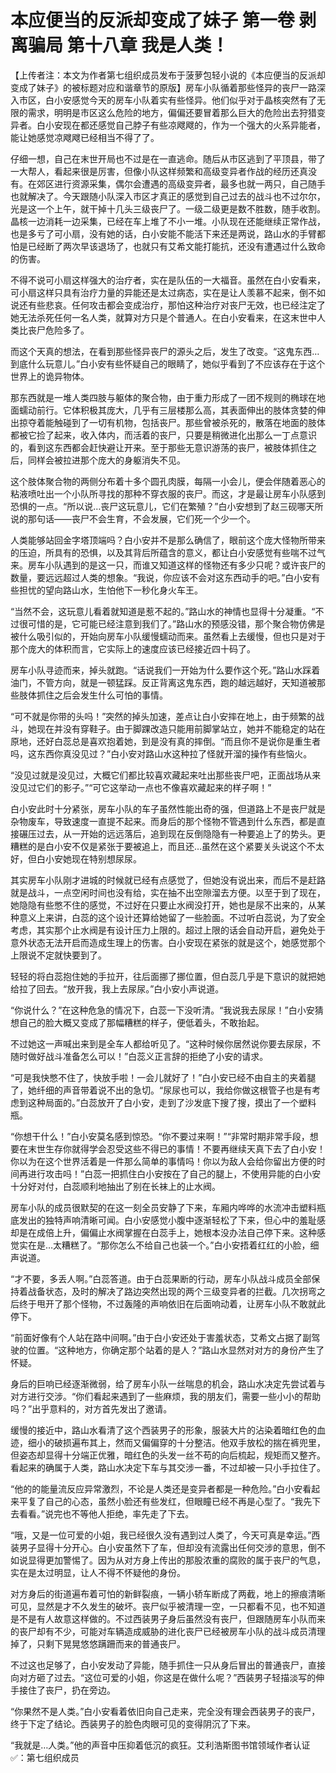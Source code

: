 # 本应便当的反派却变成了妹子 第一卷 剥离骗局 第十八章 我是人类！

【上传者注：本文为作者第七组织成员发布于菠萝包轻小说的《本应便当的反派却变成了妹子》的被标题对应和谐章节的原版】房车小队循着那些怪异的丧尸一路深入市区，白小安感觉今天的房车小队着实有些怪异。他们似乎对于晶核突然有了无限的需求，明明是市区这么危险的地方，偏偏还要冒着那么巨大的危险出去狩猎变异者。白小安现在都还感觉自己脖子有些凉飕飕的，作为一个强大的火系异能者，能让她感觉凉飕飕已经相当不得了了。

仔细一想，自己在末世开局也不过是在一直逃命。随后从市区逃到了平顶县，带了一大帮人，看起来很是厉害，但像小队这样频繁和高级变异者作战的经历还真没有。在郊区进行资源采集，偶尔会遭遇的高级变异者，最多也就一两只，自己随手也就解决了。今天跟随小队深入市区才真正的感觉到自己过去的战斗也不过尔尔，光是这一个上午，就干掉十几头三级丧尸了。一级二级更是数不胜数，随手收割。晶核一边消耗一边采集，已经在车上堆了不小一堆。小队现在还能继续正常作战，也是多亏了可小扇，没有她的话，白小安能不能活下来还是两说，路山水的手臂都怕是已经断了两次早该退场了，也就只有艾希文能打能抗，还没有遭遇过什么致命的伤害。

不得不说可小扇这样强大的治疗者，实在是队伍的一大福音。虽然在白小安看来，可小扇这样只具有治疗力量的异能还是太过病态，实在是让人羡慕不起来，倒不如说还有些悲哀。任何攻击都会变成治疗，那怕这种治疗对丧尸无效，也已经注定了她无法杀死任何一名人类，就算对方只是个普通人。在白小安看来，在这末世中人类比丧尸危险多了。

而这个天真的想法，在看到那些怪异丧尸的源头之后，发生了改变。“这鬼东西…到底什么玩意儿。”白小安有些怀疑自己的眼睛了，她似乎看到了不应该存在于这个世界上的诡异物体。

那东西就是一堆人类四肢与躯体的聚合物，由于重力形成了一团不规则的椭球在地面蠕动前行。它体积极其庞大，几乎有三层楼那么高，其表面伸出的肢体贪婪的伸出掠夺着能触碰到了一切有机物，包括丧尸。那些曾被杀死的，散落在地面的肢体都被它捡了起来，收入体内，而活着的丧尸，只要是稍微进化出那么一丁点意识的，看到这东西都会赶快避让开来。至于那些无意识游荡的丧尸，被肢体抓住之后，同样会被拉进那个庞大的身躯消失不见。

这个肢体聚合物的两侧分布着十多个圆孔肉膜，每隔一小会儿，便会伴随着恶心的粘液喷吐出一个小队所寻找的那种不穿衣服的丧尸。而这，才是最让房车小队感到恐惧的一点。“所以说…丧尸这玩意儿，它们在繁殖？”白小安想到了赵三砚哪天所说的那句话——丧尸不会生育，不会发展，它们死一个少一个。

人类能够站回金字塔顶端吗？白小安并不是那么确信了，眼前这个庞大怪物所带来的压迫，所具有的恐惧，以及其背后所蕴含的意义，都让白小安感觉有些喘不过气来。房车小队遇到的是这一只，而谁又知道这样的怪物还有多少只呢？或许丧尸的数量，要远远超过人类的想象。“我说，你应该不会对这东西动手的吧。”白小安有些担忧的望向路山水，生怕他下一秒化身火车王。

“当然不会，这玩意儿看着就知道是惹不起的。”路山水的神情也显得十分凝重。“不过很可惜的是，它可能已经注意到我们了。”路山水的预感没错，那个聚合物仿佛是被什么吸引似的，开始向房车小队缓慢蠕动而来。虽然看上去缓慢，但也只是对于那个庞大的体积而言，它实际上的速度应该已经接近四十码了。

房车小队寻迹而来，掉头就跑。“话说我们一开始为什么要作这个死。”路山水踩着油门，不管方向，就是一顿猛踩。反正背离这鬼东西，跑的越远越好，天知道被那些肢体抓住之后会发生什么可怕的事情。

“可不就是你带的头吗！”突然的掉头加速，差点让白小安摔在地上，由于频繁的战斗，她现在并没有穿鞋子。由于脚踝改造只能用前脚掌站立，她并不能稳定的站在原地，还好白蕊总是喜欢抱着她，到是没有真的摔倒。“而且你不是说你是重生者吗，这东西你真没见过？”白小安对路山水这种拉了怪就开溜的操作有些恼火。

“没见过就是没见过，大概它们都比较喜欢藏起来吐出那些丧尸吧，正面战场从来没见过它们的影子。”“可它这举动一点也不像喜欢藏起来的样子啊！”

白小安此时十分紧张，房车小队的车子虽然性能出奇的强，但道路上不是丧尸就是杂物废车，导致速度一直提不起来。而身后的那个怪物不管遇到什么东西，都是直接碾压过去，从一开始的远远落后，追到现在反倒隐隐有一种要追上了的势头。更糟糕的是白小安不仅是紧张于要被追上，而且还…虽然在这个紧要关头说这个不太好，但白小安她现在特别想尿尿。

其实房车小队刚才进城的时候就已经有点感觉了，但她没有说出来，而后不是赶路就是战斗，一点空闲时间也没有给，实在抽不出空隙溜去方便。以至于到了现在，她隐隐有些憋不住的感觉，不过好在只要止水阀没打开，她也是尿不出来的，从某种意义上来讲，白蕊的这个设计还算给她留了一些脸面。不过听白蕊说，为了安全考虑，其实那个止水阀是有设计压力上限的。超过上限的话会自动开启，避免处于意外状态无法开启而造成生理上的伤害。白小安现在紧张的就是这个，她感觉那个上限说不定就快要到了。

轻轻的将白蕊抱住她的手拉开，往后面挪了挪位置，但白蕊几乎是下意识的就把她给拉了回去。“放开我，我上去尿尿。”白小安小声说道。

“你说什么？”在这种危急的情况下，白蕊一下没听清。“我说我去尿尿！”白小安猜想自己的脸大概又变成了那幅糟糕的样子，便低着头，不敢抬起。

不过她这一声喊出来到是全车人都给听见了。“这种时候你居然说你要去尿尿，不随时做好战斗准备怎么可以！”白蕊义正言辞的拒绝了小安的请求。

“可是我快憋不住了，快放手啦！一会儿就好了！”白小安已经不由自主的夹着腿了，她纤细的声音带着说不出的急切。“尿尿也可以，我给你做这根管子也是有考虑到这种局面的。”白蕊放开了白小安，走到了沙发底下搜了搜，摸出了一个塑料瓶。

“你想干什么！”白小安莫名感到惊恐。“你不要过来啊！”“非常时期非常手段，想要在末世生存你就得学会忍受这些不得已的事情！不要再继续天真下去了白小安！你以为在这个世界活着是一件那么简单的事情吗！你以为敌人会给你留出方便的时间再进行攻击吗！”白蕊一把抓住白小安按在了自己的腿上，不使用异能的白小安十分好对付，白蕊顺利地抽出了别在长袜上的止水阀。

房车小队的成员很默契的在这一刻全员安静了下来，车厢内哗哗的水流冲击塑料瓶底发出的独特声响清晰可闻。白小安感觉小腹中逐渐轻松了下来，但心中的羞耻感却是在成倍上升，偏偏止水阀掌握在白蕊手上，她根本没办法自己停下来。这种感觉实在是…太糟糕了。“那你怎么不给自己也装一个。”白小安捂着红红的小脸，细声说道。

“才不要，多丢人啊。”白蕊答道。由于白蕊果断的行动，房车小队战斗成员全部保持着战备状态，及时的解决了路边突然出现的两个三级变异者的拦截。几次拐弯之后终于甩开了那个怪物，不过轰隆的声响依旧在后面响动着，让房车小队不敢就此停下。

“前面好像有个人站在路中间啊。”由于白小安还处于害羞状态，艾希文占据了副驾驶的位置。“这种地方，你确定那个站着的是人？”路山水显然对对方的身份产生了怀疑。

身后的巨响已经逐渐微弱，给了房车小队一丝喘息的机会，路山水决定先尝试着与对方进行交涉。“你们看起来遇到了一些麻烦，我的朋友们，需要一些小小的帮助吗？”出乎意料的，对方首先发出了邀请。

缓慢的接近中，路山水看清了这个西装男子的形象，服装大片的沾染着暗红色的血迹，细小的破损遍布其上，然而又偏偏穿的十分整洁。他双手放松的揣在裤兜里，但姿态却显得十分端正优雅，暗红色的头发一丝不苟的向后梳起，规矩而又整齐。看起来的确属于人类，路山水决定下车与其交涉一番，不过却被一只小手拉住了。

“他的的能量流反应异常激烈，不论是人类还是变异者都是一种危险。”白小安看起来平复了自己的心态，虽然小脸还有些发红，但眼瞳已经不再是心型了。“我先下去看看。”说完也不等他人拒绝，率先走了下去。

“哦，又是一位可爱的小姐，我已经很久没有遇到过人类了，今天可真是幸运。”西装男子显得十分开心。白小安虽然下了车，但却没有流露出任何交涉的意思，倒不如说显得更加警惕了。因为从对方身上传出的那股浓重的腐败的属于丧尸的气息，实在是太过明显，让人不得不怀疑他的身份。

对方身后的街道遍布着可怕的新鲜裂痕，一辆小轿车断成了两截，地上的擦痕清晰可见，显然是才不久发生的破坏。丧尸似乎被清理一空，一只都看不见，也不知道是不是有人故意这样做的。不过西装男子身后虽然没有丧尸，但跟随房车小队而来的丧尸却有不少，可能对车辆造成威胁的进化丧尸已经被房车小队的战斗成员清理掉了，只剩下晃晃悠悠蹒跚而来的普通丧尸。

不过这也足够了，白小安发动了异能，随手抓住一只从身后冒出的普通丧尸，直接向对方砸了过去。“这位可爱的小姐，你这是在做什么呢？”西装男子轻描淡写的伸手接住了丧尸，扔在旁边。

“你果然不是人类。”白小安看着依旧向自己走来，完全没有理会西装男子的丧尸，终于下定了结论。西装男子的脸色肉眼可见的变得阴沉了下来。

“我就是…人类。”他的声音中压抑着低沉的疯狂。艾利浩斯图书馆领域作者认证✅：第七组织成员

